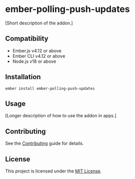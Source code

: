 # ember-polling-push-updates

[Short description of the addon.]

## Compatibility

- Ember.js v4.12 or above
- Ember CLI v4.12 or above
- Node.js v18 or above

## Installation

```
ember install ember-polling-push-updates
```

## Usage

[Longer description of how to use the addon in apps.]

## Contributing

See the [Contributing](CONTRIBUTING.md) guide for details.

## License

This project is licensed under the [MIT License](LICENSE.md).
